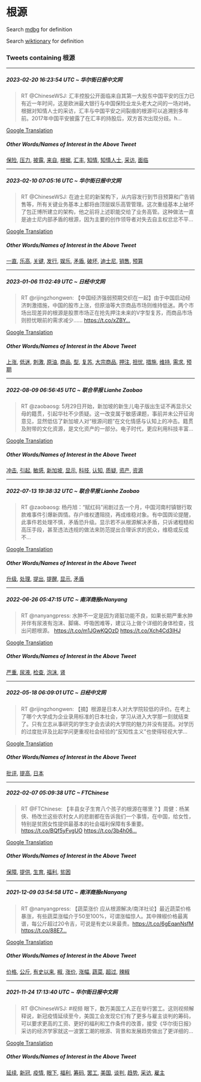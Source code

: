 # 根源

Search [mdbg](https://www.mdbg.net/chinese/dictionary?page=worddict&wdrst=0&wdqb=根源) for definition

Search [wiktionary](https://en.wiktionary.org/wiki/根源) for definition

### Tweets containing 根源

___
##### 2023-02-20 16:23:54 UTC ~ 华尔街日报中文网
> RT @ChineseWSJ: 汇丰控股公开面临来自其第一大股东中国平安的压力已有近一年时间，这是欧洲最大银行与中国保险业龙头老大之间的一场对峙。根据对知情人士的采访，汇丰与中国平安之间裂痕的根源可以追溯到多年前。2017年中国平安披露了在汇丰的持股后，双方首次出现分歧。h…

[Google Translation](https://translate.google.com/?hi=en&tab=TT&sl=zh-CN&tl=en&op=translate&text=RT+%40ChineseWSJ%3A+%E6%B1%87%E4%B8%B0%E6%8E%A7%E8%82%A1%E5%85%AC%E5%BC%80%E9%9D%A2%E4%B8%B4%E6%9D%A5%E8%87%AA%E5%85%B6%E7%AC%AC%E4%B8%80%E5%A4%A7%E8%82%A1%E4%B8%9C%E4%B8%AD%E5%9B%BD%E5%B9%B3%E5%AE%89%E7%9A%84%E5%8E%8B%E5%8A%9B%E5%B7%B2%E6%9C%89%E8%BF%91%E4%B8%80%E5%B9%B4%E6%97%B6%E9%97%B4%EF%BC%8C%E8%BF%99%E6%98%AF%E6%AC%A7%E6%B4%B2%E6%9C%80%E5%A4%A7%E9%93%B6%E8%A1%8C%E4%B8%8E%E4%B8%AD%E5%9B%BD%E4%BF%9D%E9%99%A9%E4%B8%9A%E9%BE%99%E5%A4%B4%E8%80%81%E5%A4%A7%E4%B9%8B%E9%97%B4%E7%9A%84%E4%B8%80%E5%9C%BA%E5%AF%B9%E5%B3%99%E3%80%82%E6%A0%B9%E6%8D%AE%E5%AF%B9%E7%9F%A5%E6%83%85%E4%BA%BA%E5%A3%AB%E7%9A%84%E9%87%87%E8%AE%BF%EF%BC%8C%E6%B1%87%E4%B8%B0%E4%B8%8E%E4%B8%AD%E5%9B%BD%E5%B9%B3%E5%AE%89%E4%B9%8B%E9%97%B4%E8%A3%82%E7%97%95%E7%9A%84%E6%A0%B9%E6%BA%90%E5%8F%AF%E4%BB%A5%E8%BF%BD%E6%BA%AF%E5%88%B0%E5%A4%9A%E5%B9%B4%E5%89%8D%E3%80%822017%E5%B9%B4%E4%B8%AD%E5%9B%BD%E5%B9%B3%E5%AE%89%E6%8A%AB%E9%9C%B2%E4%BA%86%E5%9C%A8%E6%B1%87%E4%B8%B0%E7%9A%84%E6%8C%81%E8%82%A1%E5%90%8E%EF%BC%8C%E5%8F%8C%E6%96%B9%E9%A6%96%E6%AC%A1%E5%87%BA%E7%8E%B0%E5%88%86%E6%AD%A7%E3%80%82h%E2%80%A6)
##### Other Words/Names of Interest in the Above Tweet
[保险](保险.md), [压力](压力.md), [披露](披露.md), [来自](来自.md), [根据](根据.md), [汇丰](汇丰.md), [知情](知情.md), [知情人士](知情人士.md), [采访](采访.md), [面临](面临.md)
___
##### 2023-02-10 07:05:16 UTC ~ 华尔街日报中文网
> RT @ChineseWSJ: 在迪士尼的新架构下，从内容发行到节目预算和广告销售等，所有关键业务基本上都将由顶层娱乐高管管理。这次重组基本上破坏了包正博所建立的架构，他之前将上述职能交给了业务高管。这种做法一直是迪士尼内部矛盾的根源，因为主要的创作领导者对失去自主权忿忿不平…

[Google Translation](https://translate.google.com/?hi=en&tab=TT&sl=zh-CN&tl=en&op=translate&text=RT+%40ChineseWSJ%3A+%E5%9C%A8%E8%BF%AA%E5%A3%AB%E5%B0%BC%E7%9A%84%E6%96%B0%E6%9E%B6%E6%9E%84%E4%B8%8B%EF%BC%8C%E4%BB%8E%E5%86%85%E5%AE%B9%E5%8F%91%E8%A1%8C%E5%88%B0%E8%8A%82%E7%9B%AE%E9%A2%84%E7%AE%97%E5%92%8C%E5%B9%BF%E5%91%8A%E9%94%80%E5%94%AE%E7%AD%89%EF%BC%8C%E6%89%80%E6%9C%89%E5%85%B3%E9%94%AE%E4%B8%9A%E5%8A%A1%E5%9F%BA%E6%9C%AC%E4%B8%8A%E9%83%BD%E5%B0%86%E7%94%B1%E9%A1%B6%E5%B1%82%E5%A8%B1%E4%B9%90%E9%AB%98%E7%AE%A1%E7%AE%A1%E7%90%86%E3%80%82%E8%BF%99%E6%AC%A1%E9%87%8D%E7%BB%84%E5%9F%BA%E6%9C%AC%E4%B8%8A%E7%A0%B4%E5%9D%8F%E4%BA%86%E5%8C%85%E6%AD%A3%E5%8D%9A%E6%89%80%E5%BB%BA%E7%AB%8B%E7%9A%84%E6%9E%B6%E6%9E%84%EF%BC%8C%E4%BB%96%E4%B9%8B%E5%89%8D%E5%B0%86%E4%B8%8A%E8%BF%B0%E8%81%8C%E8%83%BD%E4%BA%A4%E7%BB%99%E4%BA%86%E4%B8%9A%E5%8A%A1%E9%AB%98%E7%AE%A1%E3%80%82%E8%BF%99%E7%A7%8D%E5%81%9A%E6%B3%95%E4%B8%80%E7%9B%B4%E6%98%AF%E8%BF%AA%E5%A3%AB%E5%B0%BC%E5%86%85%E9%83%A8%E7%9F%9B%E7%9B%BE%E7%9A%84%E6%A0%B9%E6%BA%90%EF%BC%8C%E5%9B%A0%E4%B8%BA%E4%B8%BB%E8%A6%81%E7%9A%84%E5%88%9B%E4%BD%9C%E9%A2%86%E5%AF%BC%E8%80%85%E5%AF%B9%E5%A4%B1%E5%8E%BB%E8%87%AA%E4%B8%BB%E6%9D%83%E5%BF%BF%E5%BF%BF%E4%B8%8D%E5%B9%B3%E2%80%A6)
##### Other Words/Names of Interest in the Above Tweet
[一直](一直.md), [乐高](乐高.md), [关键](关键.md), [发行](发行.md), [娱乐](娱乐.md), [矛盾](矛盾.md), [破坏](破坏.md), [迪士尼](迪士尼.md), [销售](销售.md), [预算](预算.md)
___
##### 2023-01-06 11:02:49 UTC ~ 日经中文网
> RT @rijingzhongwen: 【中国经济强弱预期交织在一起】由于中国启动经济刺激措施，中国的股市上涨，但原油等大宗商品市场则维持低迷。两个市场出现差异的根源是股票市场正在抢先押注未来的V字型复苏，而商品市场则担忧眼前的需求减少…… https://t.co/xZBY…

[Google Translation](https://translate.google.com/?hi=en&tab=TT&sl=zh-CN&tl=en&op=translate&text=RT+%40rijingzhongwen%3A+%E3%80%90%E4%B8%AD%E5%9B%BD%E7%BB%8F%E6%B5%8E%E5%BC%BA%E5%BC%B1%E9%A2%84%E6%9C%9F%E4%BA%A4%E7%BB%87%E5%9C%A8%E4%B8%80%E8%B5%B7%E3%80%91%E7%94%B1%E4%BA%8E%E4%B8%AD%E5%9B%BD%E5%90%AF%E5%8A%A8%E7%BB%8F%E6%B5%8E%E5%88%BA%E6%BF%80%E6%8E%AA%E6%96%BD%EF%BC%8C%E4%B8%AD%E5%9B%BD%E7%9A%84%E8%82%A1%E5%B8%82%E4%B8%8A%E6%B6%A8%EF%BC%8C%E4%BD%86%E5%8E%9F%E6%B2%B9%E7%AD%89%E5%A4%A7%E5%AE%97%E5%95%86%E5%93%81%E5%B8%82%E5%9C%BA%E5%88%99%E7%BB%B4%E6%8C%81%E4%BD%8E%E8%BF%B7%E3%80%82%E4%B8%A4%E4%B8%AA%E5%B8%82%E5%9C%BA%E5%87%BA%E7%8E%B0%E5%B7%AE%E5%BC%82%E7%9A%84%E6%A0%B9%E6%BA%90%E6%98%AF%E8%82%A1%E7%A5%A8%E5%B8%82%E5%9C%BA%E6%AD%A3%E5%9C%A8%E6%8A%A2%E5%85%88%E6%8A%BC%E6%B3%A8%E6%9C%AA%E6%9D%A5%E7%9A%84V%E5%AD%97%E5%9E%8B%E5%A4%8D%E8%8B%8F%EF%BC%8C%E8%80%8C%E5%95%86%E5%93%81%E5%B8%82%E5%9C%BA%E5%88%99%E6%8B%85%E5%BF%A7%E7%9C%BC%E5%89%8D%E7%9A%84%E9%9C%80%E6%B1%82%E5%87%8F%E5%B0%91%E2%80%A6%E2%80%A6+https%3A%2F%2Ft.co%2FxZBY%E2%80%A6)
##### Other Words/Names of Interest in the Above Tweet
[上涨](上涨.md), [低迷](低迷.md), [刺激](刺激.md), [原油](原油.md), [商品](商品.md), [型](型.md), [复苏](复苏.md), [大宗商品](大宗商品.md), [押注](押注.md), [担忧](担忧.md), [措施](措施.md), [维持](维持.md), [需求](需求.md), [预期](预期.md)
___
##### 2022-08-09 06:56:45 UTC ~ 联合早报 Lianhe Zaobao
> RT @zaobaosg: 5月29日开始，新加坡的新生儿电子版出生证不再显示父母的籍贯，引起华社不少质疑。这一改变属于敏感课题，事前并未公开征询意见，显然低估了新加坡人对“根源问题”在文化情感与认知上的冲击。籍贯及附带的文化资源，是文化资产的一部分。电子时代，更应利用科技丰富…

[Google Translation](https://translate.google.com/?hi=en&tab=TT&sl=zh-CN&tl=en&op=translate&text=RT+%40zaobaosg%3A+5%E6%9C%8829%E6%97%A5%E5%BC%80%E5%A7%8B%EF%BC%8C%E6%96%B0%E5%8A%A0%E5%9D%A1%E7%9A%84%E6%96%B0%E7%94%9F%E5%84%BF%E7%94%B5%E5%AD%90%E7%89%88%E5%87%BA%E7%94%9F%E8%AF%81%E4%B8%8D%E5%86%8D%E6%98%BE%E7%A4%BA%E7%88%B6%E6%AF%8D%E7%9A%84%E7%B1%8D%E8%B4%AF%EF%BC%8C%E5%BC%95%E8%B5%B7%E5%8D%8E%E7%A4%BE%E4%B8%8D%E5%B0%91%E8%B4%A8%E7%96%91%E3%80%82%E8%BF%99%E4%B8%80%E6%94%B9%E5%8F%98%E5%B1%9E%E4%BA%8E%E6%95%8F%E6%84%9F%E8%AF%BE%E9%A2%98%EF%BC%8C%E4%BA%8B%E5%89%8D%E5%B9%B6%E6%9C%AA%E5%85%AC%E5%BC%80%E5%BE%81%E8%AF%A2%E6%84%8F%E8%A7%81%EF%BC%8C%E6%98%BE%E7%84%B6%E4%BD%8E%E4%BC%B0%E4%BA%86%E6%96%B0%E5%8A%A0%E5%9D%A1%E4%BA%BA%E5%AF%B9%E2%80%9C%E6%A0%B9%E6%BA%90%E9%97%AE%E9%A2%98%E2%80%9D%E5%9C%A8%E6%96%87%E5%8C%96%E6%83%85%E6%84%9F%E4%B8%8E%E8%AE%A4%E7%9F%A5%E4%B8%8A%E7%9A%84%E5%86%B2%E5%87%BB%E3%80%82%E7%B1%8D%E8%B4%AF%E5%8F%8A%E9%99%84%E5%B8%A6%E7%9A%84%E6%96%87%E5%8C%96%E8%B5%84%E6%BA%90%EF%BC%8C%E6%98%AF%E6%96%87%E5%8C%96%E8%B5%84%E4%BA%A7%E7%9A%84%E4%B8%80%E9%83%A8%E5%88%86%E3%80%82%E7%94%B5%E5%AD%90%E6%97%B6%E4%BB%A3%EF%BC%8C%E6%9B%B4%E5%BA%94%E5%88%A9%E7%94%A8%E7%A7%91%E6%8A%80%E4%B8%B0%E5%AF%8C%E2%80%A6)
##### Other Words/Names of Interest in the Above Tweet
[冲击](冲击.md), [引起](引起.md), [敏感](敏感.md), [新加坡](新加坡.md), [显示](显示.md), [科技](科技.md), [认知](认知.md), [质疑](质疑.md), [资产](资产.md), [资源](资源.md)
___
##### 2022-07-13 19:38:32 UTC ~ 联合早报 Lianhe Zaobao
> RT @zaobaosg: 杨丹旭：“赋红码”闹剧过去一个月，中国河南村镇银行取款难事件引爆新舆情。存户维权遭阻挠，再成维稳对象。有中国舆论提醒，此事件若处理不慎，矛盾恐升级。显示若不从根源解决矛盾，只诉诸粗糙和高压手段，甚至违法违规的做法来防范提出合理诉求的民众，维稳或反成不…

[Google Translation](https://translate.google.com/?hi=en&tab=TT&sl=zh-CN&tl=en&op=translate&text=RT+%40zaobaosg%3A+%E6%9D%A8%E4%B8%B9%E6%97%AD%EF%BC%9A%E2%80%9C%E8%B5%8B%E7%BA%A2%E7%A0%81%E2%80%9D%E9%97%B9%E5%89%A7%E8%BF%87%E5%8E%BB%E4%B8%80%E4%B8%AA%E6%9C%88%EF%BC%8C%E4%B8%AD%E5%9B%BD%E6%B2%B3%E5%8D%97%E6%9D%91%E9%95%87%E9%93%B6%E8%A1%8C%E5%8F%96%E6%AC%BE%E9%9A%BE%E4%BA%8B%E4%BB%B6%E5%BC%95%E7%88%86%E6%96%B0%E8%88%86%E6%83%85%E3%80%82%E5%AD%98%E6%88%B7%E7%BB%B4%E6%9D%83%E9%81%AD%E9%98%BB%E6%8C%A0%EF%BC%8C%E5%86%8D%E6%88%90%E7%BB%B4%E7%A8%B3%E5%AF%B9%E8%B1%A1%E3%80%82%E6%9C%89%E4%B8%AD%E5%9B%BD%E8%88%86%E8%AE%BA%E6%8F%90%E9%86%92%EF%BC%8C%E6%AD%A4%E4%BA%8B%E4%BB%B6%E8%8B%A5%E5%A4%84%E7%90%86%E4%B8%8D%E6%85%8E%EF%BC%8C%E7%9F%9B%E7%9B%BE%E6%81%90%E5%8D%87%E7%BA%A7%E3%80%82%E6%98%BE%E7%A4%BA%E8%8B%A5%E4%B8%8D%E4%BB%8E%E6%A0%B9%E6%BA%90%E8%A7%A3%E5%86%B3%E7%9F%9B%E7%9B%BE%EF%BC%8C%E5%8F%AA%E8%AF%89%E8%AF%B8%E7%B2%97%E7%B3%99%E5%92%8C%E9%AB%98%E5%8E%8B%E6%89%8B%E6%AE%B5%EF%BC%8C%E7%94%9A%E8%87%B3%E8%BF%9D%E6%B3%95%E8%BF%9D%E8%A7%84%E7%9A%84%E5%81%9A%E6%B3%95%E6%9D%A5%E9%98%B2%E8%8C%83%E6%8F%90%E5%87%BA%E5%90%88%E7%90%86%E8%AF%89%E6%B1%82%E7%9A%84%E6%B0%91%E4%BC%97%EF%BC%8C%E7%BB%B4%E7%A8%B3%E6%88%96%E5%8F%8D%E6%88%90%E4%B8%8D%E2%80%A6)
##### Other Words/Names of Interest in the Above Tweet
[升级](升级.md), [处理](处理.md), [提出](提出.md), [提醒](提醒.md), [显示](显示.md), [矛盾](矛盾.md)
___
##### 2022-06-26 05:47:15 UTC ~ 南洋商报eNanyang
> RT @nanyangpress: 水肿不一定是因为肾脏功能不良，如果长期严重水肿并伴有尿液有泡沫、脚痛、呼吸困难等，建议马上做个详细的身体检查，找出问题根源。 https://t.co/m1JGwKQOzD https://t.co/Xch4Cd3IHJ

[Google Translation](https://translate.google.com/?hi=en&tab=TT&sl=zh-CN&tl=en&op=translate&text=RT+%40nanyangpress%3A+%E6%B0%B4%E8%82%BF%E4%B8%8D%E4%B8%80%E5%AE%9A%E6%98%AF%E5%9B%A0%E4%B8%BA%E8%82%BE%E8%84%8F%E5%8A%9F%E8%83%BD%E4%B8%8D%E8%89%AF%EF%BC%8C%E5%A6%82%E6%9E%9C%E9%95%BF%E6%9C%9F%E4%B8%A5%E9%87%8D%E6%B0%B4%E8%82%BF%E5%B9%B6%E4%BC%B4%E6%9C%89%E5%B0%BF%E6%B6%B2%E6%9C%89%E6%B3%A1%E6%B2%AB%E3%80%81%E8%84%9A%E7%97%9B%E3%80%81%E5%91%BC%E5%90%B8%E5%9B%B0%E9%9A%BE%E7%AD%89%EF%BC%8C%E5%BB%BA%E8%AE%AE%E9%A9%AC%E4%B8%8A%E5%81%9A%E4%B8%AA%E8%AF%A6%E7%BB%86%E7%9A%84%E8%BA%AB%E4%BD%93%E6%A3%80%E6%9F%A5%EF%BC%8C%E6%89%BE%E5%87%BA%E9%97%AE%E9%A2%98%E6%A0%B9%E6%BA%90%E3%80%82+https%3A%2F%2Ft.co%2Fm1JGwKQOzD+https%3A%2F%2Ft.co%2FXch4Cd3IHJ)
##### Other Words/Names of Interest in the Above Tweet
[严重](严重.md), [尿液](尿液.md), [检查](检查.md), [泡沫](泡沫.md), [肾](肾.md)
___
##### 2022-05-18 06:09:01 UTC ~ 日经中文网
> RT @rijingzhongwen: 【摘】根源是日本人对大学院较低的评价。在考上了哪个大学成为企业录用标准的日本社会，学习从进入大学那一刻就结束了。只有立志从事研究的学生才会去读的大学院的魅力并没有提高。对学历的过度批评及比起学问更重视社会经验的“反知性主义”也使得轻视大学…

[Google Translation](https://translate.google.com/?hi=en&tab=TT&sl=zh-CN&tl=en&op=translate&text=RT+%40rijingzhongwen%3A+%E3%80%90%E6%91%98%E3%80%91%E6%A0%B9%E6%BA%90%E6%98%AF%E6%97%A5%E6%9C%AC%E4%BA%BA%E5%AF%B9%E5%A4%A7%E5%AD%A6%E9%99%A2%E8%BE%83%E4%BD%8E%E7%9A%84%E8%AF%84%E4%BB%B7%E3%80%82%E5%9C%A8%E8%80%83%E4%B8%8A%E4%BA%86%E5%93%AA%E4%B8%AA%E5%A4%A7%E5%AD%A6%E6%88%90%E4%B8%BA%E4%BC%81%E4%B8%9A%E5%BD%95%E7%94%A8%E6%A0%87%E5%87%86%E7%9A%84%E6%97%A5%E6%9C%AC%E7%A4%BE%E4%BC%9A%EF%BC%8C%E5%AD%A6%E4%B9%A0%E4%BB%8E%E8%BF%9B%E5%85%A5%E5%A4%A7%E5%AD%A6%E9%82%A3%E4%B8%80%E5%88%BB%E5%B0%B1%E7%BB%93%E6%9D%9F%E4%BA%86%E3%80%82%E5%8F%AA%E6%9C%89%E7%AB%8B%E5%BF%97%E4%BB%8E%E4%BA%8B%E7%A0%94%E7%A9%B6%E7%9A%84%E5%AD%A6%E7%94%9F%E6%89%8D%E4%BC%9A%E5%8E%BB%E8%AF%BB%E7%9A%84%E5%A4%A7%E5%AD%A6%E9%99%A2%E7%9A%84%E9%AD%85%E5%8A%9B%E5%B9%B6%E6%B2%A1%E6%9C%89%E6%8F%90%E9%AB%98%E3%80%82%E5%AF%B9%E5%AD%A6%E5%8E%86%E7%9A%84%E8%BF%87%E5%BA%A6%E6%89%B9%E8%AF%84%E5%8F%8A%E6%AF%94%E8%B5%B7%E5%AD%A6%E9%97%AE%E6%9B%B4%E9%87%8D%E8%A7%86%E7%A4%BE%E4%BC%9A%E7%BB%8F%E9%AA%8C%E7%9A%84%E2%80%9C%E5%8F%8D%E7%9F%A5%E6%80%A7%E4%B8%BB%E4%B9%89%E2%80%9D%E4%B9%9F%E4%BD%BF%E5%BE%97%E8%BD%BB%E8%A7%86%E5%A4%A7%E5%AD%A6%E2%80%A6)
##### Other Words/Names of Interest in the Above Tweet
[批评](批评.md), [提高](提高.md), [日本](日本.md)
___
##### 2022-02-07 05:09:38 UTC ~ FTChinese
> RT @FTChinese: 【丰县女子生育八个孩子的根源在哪里？】周健：杨某侠、杨改兰这些农村女人的悲剧都在告诉我们一个事情，在中国，给女性，特别是贫困女性提供最基本的社会福利保障有多重要。https://t.co/BQf5yFvgUO https://t.co/3b4h06…

[Google Translation](https://translate.google.com/?hi=en&tab=TT&sl=zh-CN&tl=en&op=translate&text=RT+%40FTChinese%3A+%E3%80%90%E4%B8%B0%E5%8E%BF%E5%A5%B3%E5%AD%90%E7%94%9F%E8%82%B2%E5%85%AB%E4%B8%AA%E5%AD%A9%E5%AD%90%E7%9A%84%E6%A0%B9%E6%BA%90%E5%9C%A8%E5%93%AA%E9%87%8C%EF%BC%9F%E3%80%91%E5%91%A8%E5%81%A5%EF%BC%9A%E6%9D%A8%E6%9F%90%E4%BE%A0%E3%80%81%E6%9D%A8%E6%94%B9%E5%85%B0%E8%BF%99%E4%BA%9B%E5%86%9C%E6%9D%91%E5%A5%B3%E4%BA%BA%E7%9A%84%E6%82%B2%E5%89%A7%E9%83%BD%E5%9C%A8%E5%91%8A%E8%AF%89%E6%88%91%E4%BB%AC%E4%B8%80%E4%B8%AA%E4%BA%8B%E6%83%85%EF%BC%8C%E5%9C%A8%E4%B8%AD%E5%9B%BD%EF%BC%8C%E7%BB%99%E5%A5%B3%E6%80%A7%EF%BC%8C%E7%89%B9%E5%88%AB%E6%98%AF%E8%B4%AB%E5%9B%B0%E5%A5%B3%E6%80%A7%E6%8F%90%E4%BE%9B%E6%9C%80%E5%9F%BA%E6%9C%AC%E7%9A%84%E7%A4%BE%E4%BC%9A%E7%A6%8F%E5%88%A9%E4%BF%9D%E9%9A%9C%E6%9C%89%E5%A4%9A%E9%87%8D%E8%A6%81%E3%80%82https%3A%2F%2Ft.co%2FBQf5yFvgUO+https%3A%2F%2Ft.co%2F3b4h06%E2%80%A6)
##### Other Words/Names of Interest in the Above Tweet
[保障](保障.md), [提供](提供.md), [生育](生育.md), [福利](福利.md), [贫困](贫困.md)
___
##### 2021-12-09 03:54:58 UTC ~ 南洋商报eNanyang
> RT @nanyangpress: 【蔬菜涨价 应从根源解决/南洋社论】最近蔬菜价格暴涨，有些蔬菜涨幅介于50至100%，可谓涨幅惊人。其中辣椒价格最离谱，每公斤超过20令吉，可说是有史以来最贵。https://t.co/6gEqanNsfM https://t.co/88E7…

[Google Translation](https://translate.google.com/?hi=en&tab=TT&sl=zh-CN&tl=en&op=translate&text=RT+%40nanyangpress%3A+%E3%80%90%E8%94%AC%E8%8F%9C%E6%B6%A8%E4%BB%B7+%E5%BA%94%E4%BB%8E%E6%A0%B9%E6%BA%90%E8%A7%A3%E5%86%B3%2F%E5%8D%97%E6%B4%8B%E7%A4%BE%E8%AE%BA%E3%80%91%E6%9C%80%E8%BF%91%E8%94%AC%E8%8F%9C%E4%BB%B7%E6%A0%BC%E6%9A%B4%E6%B6%A8%EF%BC%8C%E6%9C%89%E4%BA%9B%E8%94%AC%E8%8F%9C%E6%B6%A8%E5%B9%85%E4%BB%8B%E4%BA%8E50%E8%87%B3100%25%EF%BC%8C%E5%8F%AF%E8%B0%93%E6%B6%A8%E5%B9%85%E6%83%8A%E4%BA%BA%E3%80%82%E5%85%B6%E4%B8%AD%E8%BE%A3%E6%A4%92%E4%BB%B7%E6%A0%BC%E6%9C%80%E7%A6%BB%E8%B0%B1%EF%BC%8C%E6%AF%8F%E5%85%AC%E6%96%A4%E8%B6%85%E8%BF%8720%E4%BB%A4%E5%90%89%EF%BC%8C%E5%8F%AF%E8%AF%B4%E6%98%AF%E6%9C%89%E5%8F%B2%E4%BB%A5%E6%9D%A5%E6%9C%80%E8%B4%B5%E3%80%82https%3A%2F%2Ft.co%2F6gEqanNsfM+https%3A%2F%2Ft.co%2F88E7%E2%80%A6)
##### Other Words/Names of Interest in the Above Tweet
[价格](价格.md), [公斤](公斤.md), [有史以来](有史以来.md), [椒](椒.md), [涨价](涨价.md), [涨幅](涨幅.md), [蔬菜](蔬菜.md), [超过](超过.md), [辣椒](辣椒.md)
___
##### 2021-11-24 17:13:40 UTC ~ 华尔街日报中文网
> RT @ChineseWSJ: #视频 眼下，数万美国工人正在举行罢工。这则视频解释说，新冠疫情延续至今，美国工会发现它们有了更多与雇主谈判的筹码，可以要求更高的工资、更好的福利和工作条件的改善，接受《华尔街日报》采访的经济学家就这一波罢工潮的根源、背景和发展趋势做出了更详细的…

[Google Translation](https://translate.google.com/?hi=en&tab=TT&sl=zh-CN&tl=en&op=translate&text=RT+%40ChineseWSJ%3A+%23%E8%A7%86%E9%A2%91+%E7%9C%BC%E4%B8%8B%EF%BC%8C%E6%95%B0%E4%B8%87%E7%BE%8E%E5%9B%BD%E5%B7%A5%E4%BA%BA%E6%AD%A3%E5%9C%A8%E4%B8%BE%E8%A1%8C%E7%BD%A2%E5%B7%A5%E3%80%82%E8%BF%99%E5%88%99%E8%A7%86%E9%A2%91%E8%A7%A3%E9%87%8A%E8%AF%B4%EF%BC%8C%E6%96%B0%E5%86%A0%E7%96%AB%E6%83%85%E5%BB%B6%E7%BB%AD%E8%87%B3%E4%BB%8A%EF%BC%8C%E7%BE%8E%E5%9B%BD%E5%B7%A5%E4%BC%9A%E5%8F%91%E7%8E%B0%E5%AE%83%E4%BB%AC%E6%9C%89%E4%BA%86%E6%9B%B4%E5%A4%9A%E4%B8%8E%E9%9B%87%E4%B8%BB%E8%B0%88%E5%88%A4%E7%9A%84%E7%AD%B9%E7%A0%81%EF%BC%8C%E5%8F%AF%E4%BB%A5%E8%A6%81%E6%B1%82%E6%9B%B4%E9%AB%98%E7%9A%84%E5%B7%A5%E8%B5%84%E3%80%81%E6%9B%B4%E5%A5%BD%E7%9A%84%E7%A6%8F%E5%88%A9%E5%92%8C%E5%B7%A5%E4%BD%9C%E6%9D%A1%E4%BB%B6%E7%9A%84%E6%94%B9%E5%96%84%EF%BC%8C%E6%8E%A5%E5%8F%97%E3%80%8A%E5%8D%8E%E5%B0%94%E8%A1%97%E6%97%A5%E6%8A%A5%E3%80%8B%E9%87%87%E8%AE%BF%E7%9A%84%E7%BB%8F%E6%B5%8E%E5%AD%A6%E5%AE%B6%E5%B0%B1%E8%BF%99%E4%B8%80%E6%B3%A2%E7%BD%A2%E5%B7%A5%E6%BD%AE%E7%9A%84%E6%A0%B9%E6%BA%90%E3%80%81%E8%83%8C%E6%99%AF%E5%92%8C%E5%8F%91%E5%B1%95%E8%B6%8B%E5%8A%BF%E5%81%9A%E5%87%BA%E4%BA%86%E6%9B%B4%E8%AF%A6%E7%BB%86%E7%9A%84%E2%80%A6)
##### Other Words/Names of Interest in the Above Tweet
[延续](延续.md), [新冠](新冠.md), [疫情](疫情.md), [眼下](眼下.md), [福利](福利.md), [筹码](筹码.md), [罢工](罢工.md), [美国](美国.md), [谈判](谈判.md), [趋势](趋势.md), [采访](采访.md), [雇主](雇主.md)
